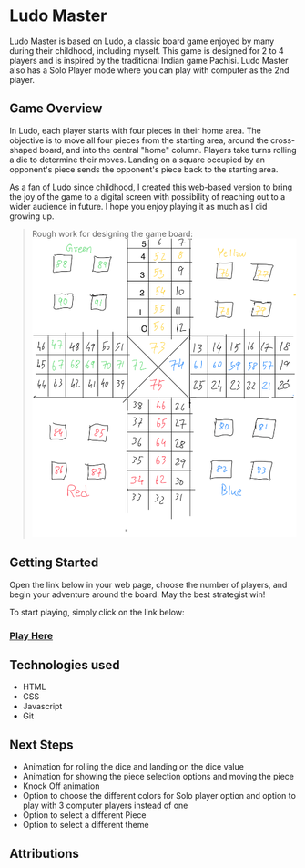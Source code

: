 # Ludo Master

Ludo Master is based on Ludo, a classic board game enjoyed by many during their childhood, including myself. This game is designed for 2 to 4 players and is inspired by the traditional Indian game Pachisi. Ludo Master also has a Solo Player mode where you can play with computer as the 2nd player. 

## Game Overview
In Ludo, each player starts with four pieces in their home area. The objective is to move all four pieces from the starting area, around the cross-shaped board, and into the central "home" column. Players take turns rolling a die to determine their moves. Landing on a square occupied by an opponent's piece sends the opponent's piece back to the starting area.

As a fan of Ludo since childhood, I created this web-based version to bring the joy of the game to a digital screen with possibility of reaching out to a wider audience in future. I hope you enjoy playing it as much as I did growing up.

> Rough work for designing the game board: 
> ![rough sketch of Ludo's GameBoard](./assets/gameboardSketch.png)

## Getting Started
Open the link below in your web page, choose the number of players, and begin your adventure around the board. May the best strategist win!

To start playing, simply click on the link below:
### [Play Here](https://sunny-master.github.io/ludo-master/)

## Technologies used

* HTML
* CSS
* Javascript
* Git

## Next Steps

* Animation for rolling the dice and landing on the dice value 
* Animation for showing the piece selection options and moving the piece
* Knock Off animation
* Option to choose the different colors for Solo player option and option to play with 3 computer players instead of one
* Option to select a different Piece 
* Option to select a different theme

## Attributions

